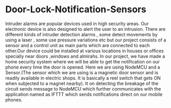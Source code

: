 # Door-Lock-Notification-Sensors
Intruder alarms are popular devices used in high security areas. Our electronic device is also designed to alert the user to an intrusion. There are different kinds of intruder detection alarms  , some detect movements by using a laser , some use pressure variations etc but our project consists of a sensor and a control unit as main parts which are connected to each other.Our device could be installed at various locations in houses or offices specially near doors ,windows and almirahs. In our project, we have made a home security system where we will be able to get the notification on our phone every time the door is opened. Here we are using NodeMCU and a Sensor.(The sensor which we are using is a magnetic door sensor and is readily available in electric shops. It is basically a reel switch that gets ON when subjected to a magnet nearby). It on detecting the breakage of the circuit sends message to NodeMCU which further communicates with the application named as IFTTT which sends notifications direct on our mobile phones. 
